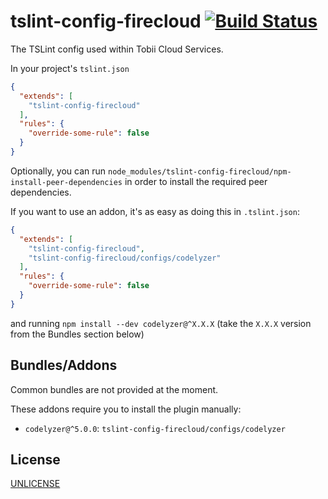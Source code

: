 # tslint-config-firecloud [![Build Status][2]][1]

The TSLint config used within Tobii Cloud Services.

In your project's `tslint.json`

```json
{
  "extends": [
    "tslint-config-firecloud"
  ],
  "rules": {
    "override-some-rule": false
  }
}
```

Optionally, you can run `node_modules/tslint-config-firecloud/npm-install-peer-dependencies`
in order to install the required peer dependencies.

If you want to use an addon, it's as easy as doing this in `.tslint.json`:

```json
{
  "extends": [
    "tslint-config-firecloud",
    "tslint-config-firecloud/configs/codelyzer"
  ],
  "rules": {
    "override-some-rule": false
  }
}
```

and running `npm install --dev codelyzer@^X.X.X`
(take the `X.X.X` version from the Bundles section below)


## Bundles/Addons

Common bundles are not provided at the moment.

These addons require you to install the plugin manually:

- `codelyzer@^5.0.0`: `tslint-config-firecloud/configs/codelyzer`


## License

[UNLICENSE](UNLICENSE)


  [1]: https://travis-ci.com/rokmoln/tslint-config-firecloud
  [2]: https://travis-ci.com/rokmoln/tslint-config-firecloud.svg?branch=master
